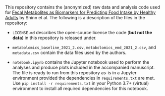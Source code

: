 This repository contains the (anonymized) raw data and analysis code used for [Fecal Metabolites as Biomarkers for Predicting Food Intake by Healthy Adults](https://www.sciencedirect.com/science/article/pii/S0022316623086856?via%3Dihub) by Shinn et al. The following is a description of the files in the repository:

- `LICENSE.md` describes the open-source license the code (**but not the data**) in this repository is released under.

- `metabolomics_baseline_2021_2.csv`, `metabolomics_end_2021_2.csv`, and `metadata.csv` contain the data files used by the authors.

- `notebook.ipynb` contains the Jupyter notebook used to perform the analyses and produce plots included in the accompanied manuscript. The file is ready to run from this repository as-is in a Jupyter environment provided the dependencies in `requirements.txt` are met. Use `pip install -r requirements.txt` in your Python 3.7+ (virtual) environment to install all required dependencies for this notebook.